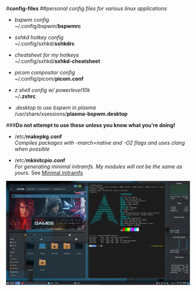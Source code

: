 #**config-files**
##*personal config files for various linux applications*

- *bspwm config*  
~/.config/bspwm/**bspwmrc**

- *sxhkd hotkey config*  
~/.config/sxhkd/**sxhkdrc**

- *cheatsheet for my hotkeys*  
~/.config/sxhkd/**sxhkd-cheatsheet**

- *picom compositor config*  
~/.config/picom/**picom.conf**

- *z shell config w/ powerlevel10k*  
~/**.zshrc**

- *.desktop to use bspwm in plasma*  
/usr/share/xsessions/**plasma-bspwm.desktop**

###**<strong>Do not attempt to use these unless you know what you're doing!</strong>**

- /etc/**makepkg.conf**  
*Compiles packages with -march=native and -O2 flags and uses clang when possible*

- /etc/**mkinitcpio.conf**  
*For generating minimal initramfs. My modules will not be the same as yours.* 
See [Minimal initramfs](https://wiki.archlinux.org/index.php/Minimal_initramfs)

![desktop](desktop.png)
